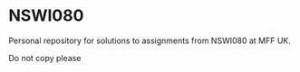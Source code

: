 # NSWI080

Personal repository for solutions to assignments from NSWI080 at MFF UK.

Do not copy please
